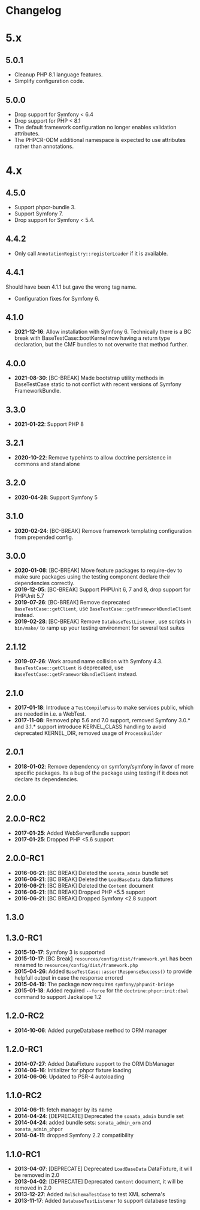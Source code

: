Changelog
=========

5.x
===

5.0.1
-----

* Cleanup PHP 8.1 language features.
* Simplify configuration code.

5.0.0
-----

* Drop support for Symfony < 6.4
* Drop support for PHP < 8.1
* The default framework configuration no longer enables validation attributes.
* The PHPCR-ODM additional namespace is expected to use attributes rather than annotations.

4.x
===

4.5.0
-----

* Support phpcr-bundle 3.
* Support Symfony 7.
* Drop support for Symfony < 5.4.

4.4.2
-----

* Only call `AnnotationRegistry::registerLoader` if it is available.

4.4.1
-----

Should have been 4.1.1 but gave the wrong tag name.

* Configuration fixes for Symfony 6.

4.1.0
-----

* **2021-12-16**: Allow installation with Symfony 6.
  Technically there is a BC break with BaseTestCase::bootKernel now having a return type declaration, but the CMF bundles to not overwrite that method further.

4.0.0
-----

* **2021-08-30**: [BC-BREAK] Made bootstrap utility methods in BaseTestCase static to not conflict with recent versions of Symfony FrameworkBundle.

3.3.0
-----

* **2021-01-22**: Support PHP 8

3.2.1
-----

* **2020-10-22**: Remove typehints to allow doctrine persistence in commons and stand alone

3.2.0
-----

* **2020-04-28**: Support Symfony 5

3.1.0
-----

* **2020-02-24**: [BC-BREAK] Remove framework templating configuration from prepended config.

3.0.0
-----

* **2020-01-08**: [BC-BREAK] Move feature packages to require-dev to make sure packages using the testing component declare their dependencies correctly.
* **2019-12-05**: [BC-BREAK] Support PHPUnit 6, 7 and 8, drop support for PHPUnit 5.7
* **2019-07-26**: [BC-BREAK] Remove deprecated `BaseTestCase::getClient`, use `BaseTestCase::getFrameworkBundleClient` instead.
* **2019-02-28**: [BC-BREAK] Remove `DatabaseTestListener`, use scripts in `bin/make/` to ramp up your testing environment for several test suites

2.1.12
------

* **2019-07-26**: Work around name collision with Symfony 4.3.
  `BaseTestCase::getClient` is deprecated, use `BaseTestCase::getFrameworkBundleClient` instead.

2.1.0
-----

* **2017-01-18**: Introduce a `TestCompilePass` to make services public, which are needed
in i.e. a WebTest.
 * **2017-11-08**: Removed php 5.6 and 7.0 support, removed Symfony 3.0.* and 3.1.* support
 introduce KERNEL_CLASS handling to avoid deprecated KERNEL_DIR, removed usage of `ProcessBuilder`

2.0.1
-----

 * **2018-01-02**: Remove dependency on symfony/symfony in favor of more specific packages. Its a
   bug of the package using testing if it does not declare its dependencies.

2.0.0
-----

2.0.0-RC2
---------

 * **2017-01-25**: Added WebServerBundle support
 * **2017-01-25**: Dropped PHP <5.6 support

2.0.0-RC1
---------

 * **2016-06-21**: [BC BREAK] Deleted the `sonata_admin` bundle set
 * **2016-06-21**: [BC BREAK] Deleted the `LoadBaseData` data fixtures
 * **2016-06-21**: [BC BREAK] Deleted the `Content` document
 * **2016-06-21**: [BC BREAK] Dropped PHP <5.5 support
 * **2016-06-21**: [BC BREAK] Dropped Symfony <2.8 support

1.3.0
-----

1.3.0-RC1
---------

* **2015-10-17**: Symfony 3 is supported
* **2015-10-17**: [BC Break] `resources/config/dist/framework.yml` has been
                  renamed to `resources/config/dist/framework.php`
* **2015-04-26**: Added `BaseTestCase::assertResponseSuccess()` to provide
                  helpfull output in case the response errored
* **2015-04-19**: The package now requires `symfony/phpunit-bridge`
* **2015-01-18**: Added required `--force` for the `doctrine:phpcr:init:dbal`
                  command to support Jackalope 1.2

1.2.0-RC2
---------

* **2014-10-06**: Added purgeDatabase method to ORM manager

1.2.0-RC1
---------

* **2014-07-27**: Added DataFixture support to the ORM DbManager
* **2014-06-16**: Initializer for phpcr fixture loading
* **2014-06-06**: Updated to PSR-4 autoloading

1.1.0-RC2
---------

* **2014-06-11**: fetch manager by its name
* **2014-04-24**: [DEPRECATE] Deprecated the `sonata_admin` bundle set
* **2014-04-24**: added bundle sets: `sonata_admin_orm` and `sonata_admin_phpcr`
* **2014-04-11**: dropped Symfony 2.2 compatibility

1.1.0-RC1
---------

* **2013-04-07**: [DEPRECATE] Deprecated `LoadBaseData` DataFixture, it will be removed in 2.0
* **2013-04-02**: [DEPRECATE] Deprecated `Content` document, it will be removed in 2.0
* **2013-12-27**: Added `XmlSchemaTestCase` to test XML schema's
* **2013-11-17**: Added `DatabaseTestListener` to support database testing
